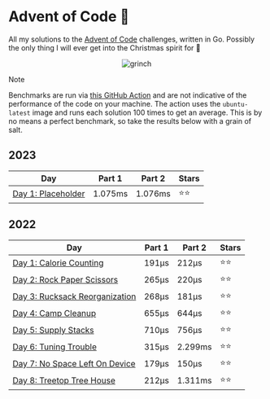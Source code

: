 # Advent of Code 📆
All my solutions to the [Advent of Code](https://adventofcode.com/) challenges, written in Go. Possibly the only thing I will ever get into the Christmas spirit for 🎄

<p align="center">
  <img alt="grinch" src="https://github.com/scottmckendry/AoC/assets/39483124/def61fe9-d27c-4440-b033-4fb7630306e0"/>
</p>

> [!NOTE]
> Benchmarks are run via [this GitHub Action](https://github.com/scottmckendry/aoc/actions/workflows/readmeStats.yml) and are not indicative of the performance of the code on your machine.
> The action uses the `ubuntu-latest` image and runs each solution 100 times to get an average. This is by no means a perfect benchmark, so take the results below with a grain of salt.

## 2023
<!-- 2023TableStart -->
| Day | Part 1 | Part 2 | Stars |
| --- | --- | --- | --- |
| [Day 1: Placeholder](https://adventofcode.com/2023/day/1) | 1.075ms | 1.076ms | ⭐⭐ |

<!-- 2023TableEnd -->

## 2022
<!-- 2022TableStart -->
| Day | Part 1 | Part 2 | Stars |
| --- | --- | --- | --- |
| [Day 1: Calorie Counting](https://adventofcode.com/2022/day/1) | 191µs | 212µs | ⭐⭐ |
| [Day 2: Rock Paper Scissors](https://adventofcode.com/2022/day/2) | 265µs | 220µs | ⭐⭐ |
| [Day 3: Rucksack Reorganization](https://adventofcode.com/2022/day/3) | 268µs | 181µs | ⭐⭐ |
| [Day 4: Camp Cleanup](https://adventofcode.com/2022/day/4) | 655µs | 644µs | ⭐⭐ |
| [Day 5: Supply Stacks](https://adventofcode.com/2022/day/5) | 710µs | 756µs | ⭐⭐ |
| [Day 6: Tuning Trouble](https://adventofcode.com/2022/day/6) | 315µs | 2.299ms | ⭐⭐ |
| [Day 7: No Space Left On Device](https://adventofcode.com/2022/day/7) | 179µs | 150µs | ⭐⭐ |
| [Day 8: Treetop Tree House](https://adventofcode.com/2022/day/8) | 212µs | 1.311ms | ⭐⭐ |

<!-- 2022TableEnd -->
